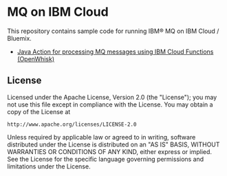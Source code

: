 # MQ on IBM Cloud

This repository contains sample code for running IBM® MQ on IBM Cloud / Bluemix.

* [Java Action for processing MQ messages using IBM Cloud Functions (OpenWhisk)](https://github.com/ibm-messaging/mq-ibmcloud/tree/master/ProcessMQMessages)

## License

Licensed under the Apache License, Version 2.0 (the "License");
you may not use this file except in compliance with the License.
You may obtain a copy of the License at

    http://www.apache.org/licenses/LICENSE-2.0

Unless required by applicable law or agreed to in writing, software
distributed under the License is distributed on an "AS IS" BASIS,
WITHOUT WARRANTIES OR CONDITIONS OF ANY KIND, either express or implied.
See the License for the specific language governing permissions and
limitations under the License.

